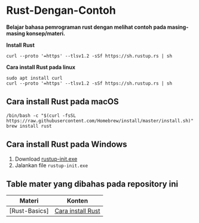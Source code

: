 # Rust-Dengan-Contoh
**Belajar bahasa pemrograman rust dengan melihat contoh pada masing-masing konsep/materi.**

**Install Rust** 

```
curl --proto '=https' --tlsv1.2 -sSf https://sh.rustup.rs | sh
```

**Cara install Rust pada linux**

```
sudo apt install curl
curl --proto '=https' --tlsv1.2 -sSf https://sh.rustup.rs | sh
```

## Cara install Rust pada macOS

```
/bin/bash -c "$(curl -fsSL https://raw.githubusercontent.com/Homebrew/install/master/install.sh)"
brew install rust
```

## Cara install Rust pada Windows

1. Download [rustup-init.exe](https://win.rustup.rs/x86_64)
2. Jalankan file `rustup-init.exe`

## Table mater yang dibahas pada repository ini

| Materi | Konten |
| ------ | ------ |
| [Rust-Basics] | [Cara install Rust](https://github.com/verumquaerite/Rust-Dengan-Contoh/) |
